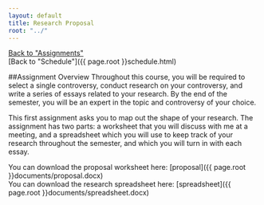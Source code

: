 ```yaml
---
layout: default
title: Research Proposal
root: "../"
---
```

[Back to "Assignments"](index.html)  
[Back to "Schedule"]({{ page.root }}schedule.html)  

##Assignment Overview
Throughout this course, you will be required to select a single controversy, conduct research on your controversy, and write a series of essays related to your research. By the end of the semester, you will be an expert in the topic and controversy of your choice.  

This first assignment asks you to map out the shape of your research. The assignment has two parts: a worksheet that you will discuss with me at a meeting, and a spreadsheet which you will use to keep track of your research throughout the semester, and which you will turn in with each essay.  

You can download the proposal worksheet here: [proposal]({{ page.root }}documents/proposal.docx)  
You can download the research spreadsheet here: [spreadsheet]({{ page.root }}documents/spreadsheet.docx)